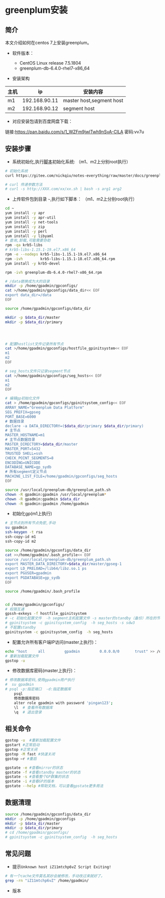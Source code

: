 # greenplum安装


## 简介

本文介绍如何在centos 7上安装greenplum。

* 软件版本：  
  * CentOS Linux release 7.5.1804
  * greenplum-db-6.4.0-rhel7-x86_64

* 安装架构 

|主机|ip|安装内容|
|--|--|--|
|m1|192.168.90.11|master host,segment host|
|m2|192.168.90.12|segment host|



* 对应安装包请到百度网盘下载：  

链接:https://pan.baidu.com/s/1_WZFm9jwlTwh9nSvA-ClLA  密码:vv7u


## 安装步骤   


* 系统初始化,执行[脚本](initsys.sh)初始化系统:  （m1、m2上分别root执行）

```bash 
# 初始化系统
curl https://gitee.com/nickqiu/notes-everything/raw/master/docs/greenplum/docs/initsys.sh | bash 

# curl 传递参数方法
# curl -s http://XXX.com/xx/xx.sh | bash -s arg1 arg2
```


* 上传软件包到目录 ``~``,执行如下脚本：  （m1、m2上分别root执行）  

```bash 
cd ~
yum install -y apr
yum install -y apr-util
yum install -y net-tools 
yum install -y zip
yum install -y perl
yum install -y libyaml
# 查询,卸载,可能需要协助
rpm -qa krb5-libs
# krb5-libs-1.15.1-19.el7.x86_64
rpm -e --nodeps krb5-libs-1.15.1-19.el7.x86_64
rpm -ivh        krb5-libs-1.15.1-18.el7.x86_64.rpm
yum install -y krb5-devel

rpm -ivh greenplum-db-6.4.0-rhel7-x86_64.rpm

# /data替换成为大的目录
mkdir -p /home/gpadmin/gpconfigs/
cat >/home/gpadmin/gpconfigs/data_dir<< EOF
export data_dir=/data
EOF

source /home/gpadmin/gpconfigs/data_dir

mkdir -p $data_dir/master
mkdir -p $data_dir/primary




# 配置hostlist文件记录所有节点    
cat >/home/gpadmin/gpconfigs/hostfile_gpinitsystem<< EOF
m1
m2
EOF

# seg_hosts文件只记录segment节点     
cat >/home/gpadmin/gpconfigs/seg_hosts<< EOF
m1
m2
EOF

# 编辑gp初始化文件 
cat > /home/gpadmin/gpconfigs/gpinitsystem_config<< EOF
ARRAY_NAME="Greenplum Data Platform"
SEG_PREFIX=gpseg
PORT_BASE=6000 
# 数据目录
declare -a DATA_DIRECTORY=($data_dir/primary $data_dir/primary)
# 主节点
MASTER_HOSTNAME=m1
# 主节点数据目录
MASTER_DIRECTORY=$data_dir/master 
MASTER_PORT=5432 
TRUSTED SHELL=ssh
CHECK_POINT_SEGMENTS=8
ENCODING=UNICODE
DATABASE_NAME=gp_sydb
# 所有segment定义节点  
MACHINE_LIST_FILE=/home/gpadmin/gpconfigs/seg_hosts
EOF

source /usr/local/greenplum-db/greenplum_path.sh
chown -R gpadmin:gpadmin /usr/local/greenplum*
chown -R gpadmin:gpadmin $data_dir
chown -R gpadmin:gpadmin /home/gpadmin
```

* 初始化gp(m1上执行)     

```bash 
# 主节点到所有节点免密,手动
su gpadmin
ssh-keygen -t rsa
ssh-copy-id m1
ssh-copy-id m2

source /home/gpadmin/gpconfigs/data_dir
cat >>/home/gpadmin/.bash_profile<< EOF
source /usr/local/greenplum-db/greenplum_path.sh
export MASTER_DATA_DIRECTORY=$data_dir/master/gpseg-1
export LD_PRELOAD=/lib64/libz.so.1 ps
export PGUSER=gpadmin
export PGDATABASE=gp_sydb
EOF

source /home/gpadmin/.bash_profile


cd /home/gpadmin/gpconfigs/
# 权限互通  
gpssh-exkeys -f hostfile_gpinitsystem
# -c 初始化配置文件  -h segment主机配置文件 -s master的standby（备份）所在的节点，书上和网上的一些资料都将standby放在最后一个节点
# gpinitsystem -c gpinitsystem_config  -h seg_hosts -s sdw3
# 不配置standby
gpinitsystem -c gpinitsystem_config  -h seg_hosts

```

* 配置允许所有客户端IP访问(master上执行)：  
 
```bash 
echo "host     all         gpadmin         0.0.0.0/0       trust" >> /data/master/gpseg-1/pg_hba.conf
# 重新加载配置文件
gpstop -u
```


* 修改数据库密码(master上执行)：  

```bash 
# 修改数据库密码,使用gpadmin用户执行
#  su gpadmin  
# psql -p:指定端口  -d:指定数据库
    psql
    修改数据库密码
    alter role gpadmin with password 'pingan123';
    \l  # 查看所有数据库
    \q  # 退出登录
```


## 相关命令

```bash 
gpstop -u  #重新加载配置文件
gpstart #正常启动 
gpstop #正常关闭 
gpstop -M fast #快速关闭 
gpstop –r #重启 

gpstate -e #查看mirror的状态
gpstate -f #查看standby master的状态
gpstate -s #查看整个GP群集的状态
gpstate -i #查看GP的版本
gpstate --help #帮助文档，可以查看gpstate更多用法
```

## 数据清理 

```bash 
source /home/gpadmin/gpconfigs/data_dir
mkdir -p /home/gpadmin/gpconfigs
mkdir -p $data_dir/master
mkdir -p $data_dir/primary
# cd /home/gpadmin/gpconfigs/
# gpinitsystem -c gpinitsystem_config  -h seg_hosts
```


## 常见问题

* 提示``Unknown host iZ11mtchp6vZ Script Exiting!``

```bash 
# 有一个cache文件莫名其妙会被修改，手动改过来就好了。
grep -rn "iZ11mtchp6vZ" /home/gpadmin/ 

```

* 版本

